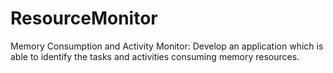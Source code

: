 # ResourceMonitor
Memory Consumption and Activity Monitor: Develop an application which is able to identify the tasks and activities consuming memory resources.
